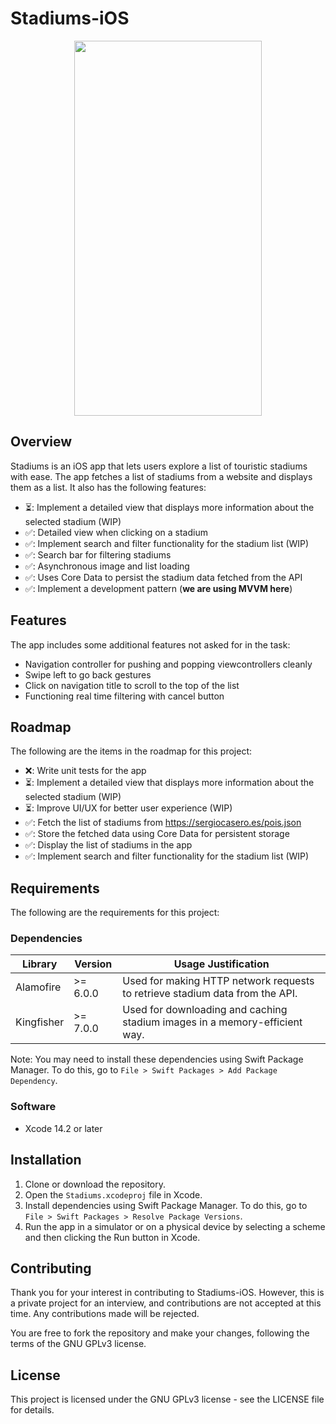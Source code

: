 # Stadiums-iOS

<p align="center">
  <img width="300" height="600" src="https://user-images.githubusercontent.com/17148950/224124080-dacc1338-001f-4464-9a40-24e427d4a304.png">
</p>

## Overview

Stadiums is an iOS app that lets users explore a list of touristic stadiums with ease. The app fetches a list of stadiums from a website and displays them as a list. It also has the following features:

- ⏳: Implement a detailed view that displays more information about the selected stadium (WIP)
- ✅: Detailed view when clicking on a stadium
- ✅: Implement search and filter functionality for the stadium list (WIP)
- ✅: Search bar for filtering stadiums
- ✅: Asynchronous image and list loading
- ✅: Uses Core Data to persist the stadium data fetched from the API
- ✅: Implement a development pattern (**we are using MVVM here**)

## Features

The app includes some additional features not asked for in the task:

* Navigation controller for pushing and popping viewcontrollers cleanly
* Swipe left to go back gestures
* Click on navigation title to scroll to the top of the list
* Functioning real time filtering with cancel button

## Roadmap

The following are the items in the roadmap for this project:

- ❌: Write unit tests for the app
- ⏳: Implement a detailed view that displays more information about the selected stadium (WIP)
- ⏳: Improve UI/UX for better user experience (WIP)
- ✅: Fetch the list of stadiums from https://sergiocasero.es/pois.json
- ✅: Store the fetched data using Core Data for persistent storage
- ✅: Display the list of stadiums in the app
- ✅: Implement search and filter functionality for the stadium list (WIP)


## Requirements

The following are the requirements for this project:

### Dependencies

| Library    | Version  | Usage Justification                                       |
|------------|----------|-----------------------------------------------------------|
| Alamofire  | >= 6.0.0 | Used for making HTTP network requests to retrieve stadium data from the API. |
| Kingfisher | >= 7.0.0 | Used for downloading and caching stadium images in a memory-efficient way. |

Note: You may need to install these dependencies using Swift Package Manager. To do this, go to `File > Swift Packages > Add Package Dependency`.

### Software

* Xcode 14.2 or later

## Installation

1. Clone or download the repository.
2. Open the `Stadiums.xcodeproj` file in Xcode.
3. Install dependencies using Swift Package Manager. To do this, go to `File > Swift Packages > Resolve Package Versions`.
4. Run the app in a simulator or on a physical device by selecting a scheme and then clicking the Run button in Xcode.

## Contributing

Thank you for your interest in contributing to Stadiums-iOS. However, this is a private project for an interview, and contributions are not accepted at this time. Any contributions made will be rejected.

You are free to fork the repository and make your changes, following the terms of the GNU GPLv3 license.

## License

This project is licensed under the GNU GPLv3 license - see the LICENSE file for details.
